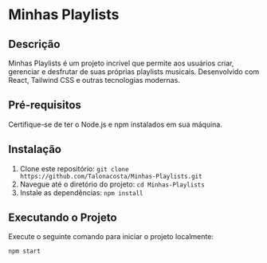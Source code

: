 # Minhas Playlists

## Descrição
Minhas Playlists é um projeto incrível que permite aos usuários criar, gerenciar e desfrutar de suas próprias playlists musicais. Desenvolvido com React, Tailwind CSS e outras tecnologias modernas.

## Pré-requisitos
Certifique-se de ter o Node.js e npm instalados em sua máquina.

## Instalação
1. Clone este repositório: `git clone https://github.com/Talonacosta/Minhas-Playlists.git`
2. Navegue até o diretório do projeto: `cd Minhas-Playlists`
3. Instale as dependências: `npm install`

## Executando o Projeto
Execute o seguinte comando para iniciar o projeto localmente:

```bash
npm start
